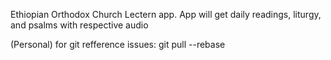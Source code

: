 Ethiopian Orthodox Church Lectern app. App will get daily readings, liturgy, and psalms with respective audio

(Personal)
for git refference issues:
git pull --rebase  